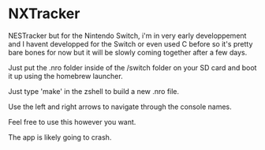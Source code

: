 # NXTracker

NESTracker but for the Nintendo Switch, i'm in very early developpement and I havent developped for the Switch or even used C before so it's pretty bare bones for now but it will be slowly coming together after a few days.

Just put the .nro folder inside of the /switch folder on your SD card and boot it up using the homebrew launcher.

Just type 'make' in the zshell to build a new .nro file.

Use the left and right arrows to navigate through the console names.


Feel free to use this however you want.

The app is likely going to crash.
